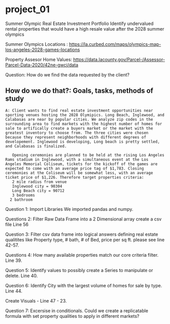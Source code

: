# project_01

Summer Olympic Real Estate Investment Portfolio
Identify undervalued rental properties that would have a high resale value after the 2028 summer olympics 

Summer Olympics Locations : https://la.curbed.com/maps/olympics-map-los-angeles-2028-games-locations

Property Assesor Home Values:  https://data.lacounty.gov/Parcel-/Assessor-Parcel-Data-2020/42ne-gwcj/data

Question: How do we find the data requested by the client?
## How do we do that?: Goals, tasks, methods of study
    A: Client wants to find real estate investment opportunities near sporting venues hosting the 2028 Olymipics. Long Beach, Inglewood, and Calabasas are near by popular cities. We analyze zip codes in the surrounding area to find markets with the highest number of homes for sale to artifically create a buyers market or the market with the greatest inventory to choose from. The three cities were chosen because they represent neighborhoods with different degrees of developement. Inglewood is developing, Long beach is pretty settled, and Calabasas is finalized.    
       
       Opening ceremonies are planned to be held at the rising Los Angeles Rams stadium in Inglewood, with a simultaneous event at the Los Angeles Memorial Coliseum, tickets for the kickoff of the games are expected to come with an average price tag of $1,783. Closing ceremonies at the Coliseum will be somewhat less, with an average ticket price of $1,226. Therefore target properties criteria:
       2 mile radius from venue
       Inglewood city = 90304 
       Long Beach city = 90712 
       3 bedrooms 
      2 bathroom
      
Question 1:  Import Libraries 
    We imported pandas and numpy.
   
Questions 2: Filter Raw Data Frame into a 2 Dimensional array create a csv file
    Line 56
        
Question 3:  Filter csv data frame into logical answers defining real estate qualitites like Property type, # bath, # of Bed, price per sq ft. please see line 42-57.

Questions 4: How many available properties match our core criteria filter. Line 39.

Question 5: Identify values to possibly create a Series to manipulate or delete. Line 40.

Question 6: Identify City with the largest volume of homes for sale by type. Line 44.

Create Visuals - Line 47 - 23.

Question 7: Excersise in conditionals. Could we create a replicatable formula with set property qualities to apply in different markets?





